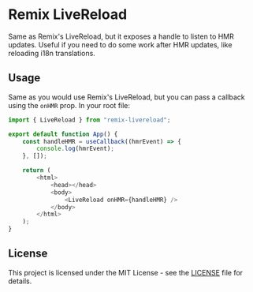 # Remix LiveReload

Same as Remix's LiveReload, but it exposes a handle to listen to HMR updates. Useful if you need to do some work after HMR updates, like reloading i18n translations.

## Usage

Same as you would use Remix's LiveReload, but you can pass a callback using the `onHMR` prop. In your root file:

```js
import { LiveReload } from "remix-livereload";

export default function App() {
	const handleHMR = useCallback((hmrEvent) => {
		console.log(hmrEvent);
	}, []);

	return (
		<html>
			<head></head>
			<body>
				<LiveReload onHMR={handleHMR} />
			</body>
		</html>
	);
}
```

## License

This project is licensed under the MIT License - see the [LICENSE](LICENSE) file for details.
